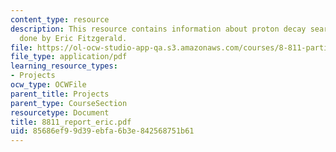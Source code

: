 ```yaml
---
content_type: resource
description: This resource contains information about proton decay search, paper work
  done by Eric Fitzgerald.
file: https://ol-ocw-studio-app-qa.s3.amazonaws.com/courses/8-811-particle-physics-ii-fall-2005/85686ef99d39ebfa6b3e842568751b61_8811_report_eric.pdf
file_type: application/pdf
learning_resource_types:
- Projects
ocw_type: OCWFile
parent_title: Projects
parent_type: CourseSection
resourcetype: Document
title: 8811_report_eric.pdf
uid: 85686ef9-9d39-ebfa-6b3e-842568751b61
---
```

